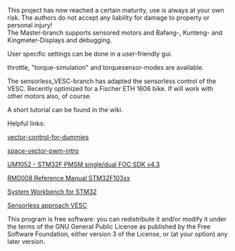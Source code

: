 This project has now reached a certain maturity, use is always at your own risk. The authors do not accept any liability for damage to property or personal injury!  
The Master-branch supports sensored motors and Bafang-, Kunteng- and Kingmeter-Displays and debugging.

User specific settings can be done in a user-friendly gui.

throttle, "torque-simulation" and torquesensor-modes are available.

The sensorless_VESC-branch has adapted the sensorless control of the VESC. Recently optimized for a Fischer ETH 1606 bike. If will work with other motors also, of course.

A short tutorial can be found in the wiki.

Helpful links:

[vector-control-for-dummies](https://www.switchcraft.org/learning/2016/12/16/vector-control-for-dummies "vector-control-for-dummies")

[space-vector-pwm-intro](https://www.switchcraft.org/learning/2017/3/15/space-vector-pwm-intro "space-vector-pwm-intro")

[UM1052 - STM32F PMSM single/dual FOC SDK v4.3](https://www.st.com/content/ccc/resource/technical/document/user_manual/5e/5e/d2/cb/07/35/45/a6/CD00298474.pdf/files/CD00298474.pdf/jcr:content/translations/en.CD00298474.pdf "UM1052 - STM32F PMSM single/dual FOC SDK v4.3")

[RM0008 Reference Manual STM32F103xx](https://www.st.com/content/ccc/resource/technical/document/reference_manual/59/b9/ba/7f/11/af/43/d5/CD00171190.pdf/files/CD00171190.pdf/jcr:content/translations/en.CD00171190.pdf)

[System Workbench for STM32](https://www.st.com/en/development-tools/sw4stm32.html)

[Sensorless approach VESC](http://cas.ensmp.fr/~praly/Telechargement/Journaux/2010-IEEE_TPEL-Lee-Hong-Nam-Ortega-Praly-Astolfi.pdf)

This program is free software: you can redistribute it and/or modify
it under the terms of the GNU General Public License as published by
the Free Software Foundation, either version 3 of the License, or
(at your option) any later version.
